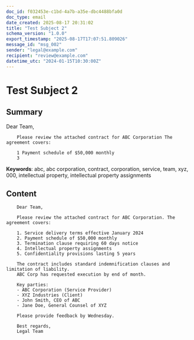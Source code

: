 ```yaml
---
doc_id: f032453e-c1bd-4a7b-a35e-dbc4488bfa0d
doc_type: email
date_created: 2025-08-17 20:31:02
title: "Test Subject 2"
schema_version: "1.0.0"
export_timestamp: "2025-08-17T17:07:51.809026"
message_id: "msg_002"
sender: "legal@example.com"
recipient: "review@example.com"
datetime_utc: "2024-01-15T10:30:00Z"
---
```


# Test Subject 2

## Summary

Dear Team,

        Please review the attached contract for ABC Corporation The agreement covers:

        1 Payment schedule of $50,000 monthly
        3

**Keywords**: abc, abc corporation, contract, corporation, service, team, xyz, 000, intellectual property, intellectual property assignments

## Content


        Dear Team,

        Please review the attached contract for ABC Corporation. The agreement covers:

        1. Service delivery terms effective January 2024
        2. Payment schedule of $50,000 monthly
        3. Termination clause requiring 60 days notice
        4. Intellectual property assignments
        5. Confidentiality provisions lasting 5 years

        The contract includes standard indemnification clauses and limitation of liability.
        ABC Corp has requested execution by end of month.

        Key parties:
        - ABC Corporation (Service Provider)
        - XYZ Industries (Client)
        - John Smith, CEO of ABC
        - Jane Doe, General Counsel of XYZ

        Please provide feedback by Wednesday.

        Best regards,
        Legal Team
        